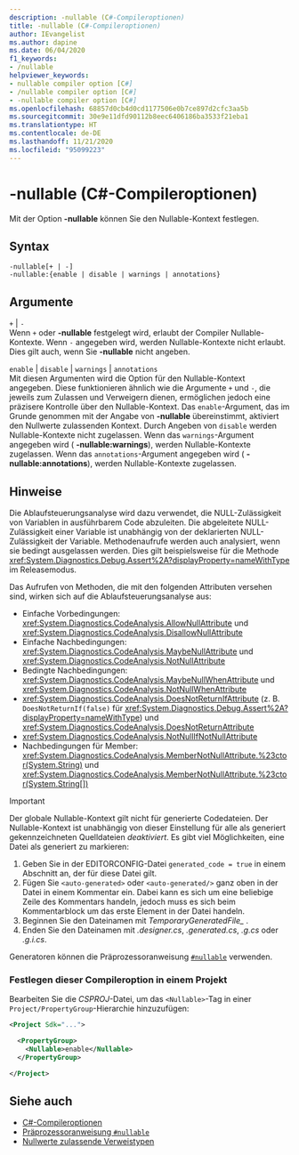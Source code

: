 ```yaml
---
description: -nullable (C#-Compileroptionen)
title: -nullable (C#-Compileroptionen)
author: IEvangelist
ms.author: dapine
ms.date: 06/04/2020
f1_keywords:
- /nullable
helpviewer_keywords:
- nullable compiler option [C#]
- /nullable compiler option [C#]
- -nullable compiler option [C#]
ms.openlocfilehash: 68857d0cb4d0cd1177506e0b7ce897d2cfc3aa5b
ms.sourcegitcommit: 30e9e11dfd90112b8eec6406186ba3533f21eba1
ms.translationtype: HT
ms.contentlocale: de-DE
ms.lasthandoff: 11/21/2020
ms.locfileid: "95099223"
---
```

# <a name="-nullable-c-compiler-options"></a>-nullable (C#-Compileroptionen)

Mit der Option **-nullable** können Sie den Nullable-Kontext festlegen.

## <a name="syntax"></a>Syntax

```console
-nullable[+ | -]
-nullable:{enable | disable | warnings | annotations}
```

## <a name="arguments"></a>Argumente

`+` &#124; `-`  
Wenn `+` oder **-nullable** festgelegt wird, erlaubt der Compiler Nullable-Kontexte. Wenn `-` angegeben wird, werden Nullable-Kontexte nicht erlaubt. Dies gilt auch, wenn Sie **-nullable** nicht angeben.

`enable` &#124; `disable` &#124; `warnings` &#124; `annotations`  
Mit diesen Argumenten wird die Option für den Nullable-Kontext angegeben. Diese funktionieren ähnlich wie die Argumente `+` und `-`, die jeweils zum Zulassen und Verweigern dienen, ermöglichen jedoch eine präzisere Kontrolle über den Nullable-Kontext. Das `enable`-Argument, das im Grunde genommen mit der Angabe von **-nullable** übereinstimmt, aktiviert den Nullwerte zulassenden Kontext. Durch Angeben von `disable` werden Nullable-Kontexte nicht zugelassen. Wenn das `warnings`-Argument angegeben wird ( **-nullable:warnings**), werden Nullable-Kontexte zugelassen. Wenn das `annotations`-Argument angegeben wird ( **-nullable:annotations**), werden Nullable-Kontexte zugelassen.

## <a name="remarks"></a>Hinweise

Die Ablaufsteuerungsanalyse wird dazu verwendet, die NULL-Zulässigkeit von Variablen in ausführbarem Code abzuleiten. Die abgeleitete NULL-Zulässigkeit einer Variable ist unabhängig von der deklarierten NULL-Zulässigkeit der Variable. Methodenaufrufe werden auch analysiert, wenn sie bedingt ausgelassen werden. Dies gilt beispielsweise für die Methode <xref:System.Diagnostics.Debug.Assert%2A?displayProperty=nameWithType> im Releasemodus.

Das Aufrufen von Methoden, die mit den folgenden Attributen versehen sind, wirken sich auf die Ablaufsteuerungsanalyse aus:

- Einfache Vorbedingungen: <xref:System.Diagnostics.CodeAnalysis.AllowNullAttribute> und <xref:System.Diagnostics.CodeAnalysis.DisallowNullAttribute>
- Einfache Nachbedingungen: <xref:System.Diagnostics.CodeAnalysis.MaybeNullAttribute> und <xref:System.Diagnostics.CodeAnalysis.NotNullAttribute>
- Bedingte Nachbedingungen: <xref:System.Diagnostics.CodeAnalysis.MaybeNullWhenAttribute> und <xref:System.Diagnostics.CodeAnalysis.NotNullWhenAttribute>
- <xref:System.Diagnostics.CodeAnalysis.DoesNotReturnIfAttribute> (z. B. `DoesNotReturnIf(false)` für <xref:System.Diagnostics.Debug.Assert%2A?displayProperty=nameWithType>) und <xref:System.Diagnostics.CodeAnalysis.DoesNotReturnAttribute>
- <xref:System.Diagnostics.CodeAnalysis.NotNullIfNotNullAttribute>
- Nachbedingungen für Member: <xref:System.Diagnostics.CodeAnalysis.MemberNotNullAttribute.%23ctor(System.String)> und <xref:System.Diagnostics.CodeAnalysis.MemberNotNullAttribute.%23ctor(System.String[])>

> [!IMPORTANT]
> Der globale Nullable-Kontext gilt nicht für generierte Codedateien. Der Nullable-Kontext ist unabhängig von dieser Einstellung für alle als generiert gekennzeichneten Quelldateien *deaktiviert*. Es gibt viel Möglichkeiten, eine Datei als generiert zu markieren:
>
> 1. Geben Sie in der EDITORCONFIG-Datei `generated_code = true` in einem Abschnitt an, der für diese Datei gilt.
> 1. Fügen Sie `<auto-generated>` oder `<auto-generated/>` ganz oben in der Datei in einem Kommentar ein. Dabei kann es sich um eine beliebige Zeile des Kommentars handeln, jedoch muss es sich beim Kommentarblock um das erste Element in der Datei handeln.
> 1. Beginnen Sie den Dateinamen mit *TemporaryGeneratedFile_* .
> 1. Enden Sie den Dateinamen mit *.designer.cs*, *.generated.cs*, *.g.cs* oder *.g.i.cs*.
>
> Generatoren können die Präprozessoranweisung [`#nullable`](../preprocessor-directives/preprocessor-nullable.md) verwenden.

### <a name="to-set-this-compiler-option-in-a-project"></a>Festlegen dieser Compileroption in einem Projekt

Bearbeiten Sie die *CSPROJ*-Datei, um das `<Nullable>`-Tag in einer `Project/PropertyGroup`-Hierarchie hinzuzufügen:

```xml
<Project Sdk="...">

  <PropertyGroup>
    <Nullable>enable</Nullable>
  </PropertyGroup>

</Project>
```

## <a name="see-also"></a>Siehe auch

- [C#-Compileroptionen](./index.md)
- [Präprozessoranweisung `#nullable`](../preprocessor-directives/preprocessor-nullable.md)
- [Nullwerte zulassende Verweistypen](../../nullable-references.md)
